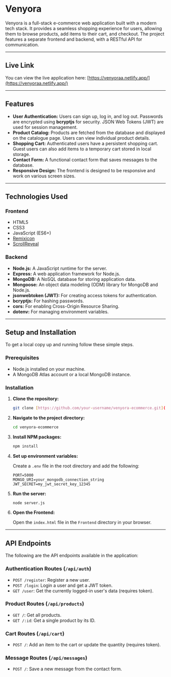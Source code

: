 # Venyora

Venyora is a full-stack e-commerce web application built with a modern tech stack. It provides a seamless shopping experience for users, allowing them to browse products, add items to their cart, and checkout. The project features a separate frontend and backend, with a RESTful API for communication.

---

## Live Link

You can view the live application here: [https://venyoraa.netlify.app/](https://venyoraa.netlify.app/)

---

## Features

- **User Authentication:** Users can sign up, log in, and log out. Passwords are encrypted using **bcryptjs** for security. JSON Web Tokens (JWT) are used for session management.
- **Product Catalog:** Products are fetched from the database and displayed on the catalogue page. Users can view individual product details.
- **Shopping Cart:** Authenticated users have a persistent shopping cart. Guest users can also add items to a temporary cart stored in local storage.
- **Contact Form:** A functional contact form that saves messages to the database.
- **Responsive Design:** The frontend is designed to be responsive and work on various screen sizes.

---

## Technologies Used

### Frontend

- HTML5
- CSS3
- JavaScript (ES6+)
- [Remixicon](https://remixicon.com/)
- [ScrollReveal](https://scrollrevealjs.org/)

### Backend

- **Node.js:** A JavaScript runtime for the server.
- **Express:** A web application framework for Node.js.
- **MongoDB:** A NoSQL database for storing application data.
- **Mongoose:** An object data modeling (ODM) library for MongoDB and Node.js.
- **jsonwebtoken (JWT):** For creating access tokens for authentication.
- **bcryptjs:** For hashing passwords.
- **cors:** For enabling Cross-Origin Resource Sharing.
- **dotenv:** For managing environment variables.

---

## Setup and Installation

To get a local copy up and running follow these simple steps.

### Prerequisites

- Node.js installed on your machine.
- A MongoDB Atlas account or a local MongoDB instance.

### Installation

1.  **Clone the repository:**

    ```bash
    git clone [https://github.com/your-username/venyora-ecommerce.git](https://github.com/your-username/venyora-ecommerce.git)
    ```

2.  **Navigate to the project directory:**

    ```bash
    cd venyora-ecommerce
    ```

3.  **Install NPM packages:**

    ```bash
    npm install
    ```

4.  **Set up environment variables:**

    Create a `.env` file in the root directory and add the following:

    ```
    PORT=5000
    MONGO_URI=your_mongodb_connection_string
    JWT_SECRET=my_jwt_secret_key_12345
    ```

5.  **Run the server:**

    ```bash
    node server.js
    ```

6.  **Open the Frontend:**

    Open the `index.html` file in the `Frontend` directory in your browser.

---

## API Endpoints

The following are the API endpoints available in the application:

### Authentication Routes (`/api/auth`)

- `POST /register`: Register a new user.
- `POST /login`: Login a user and get a JWT token.
- `GET /user`: Get the currently logged-in user's data (requires token).

### Product Routes (`/api/products`)

- `GET /`: Get all products.
- `GET /:id`: Get a single product by its ID.

### Cart Routes (`/api/cart`)

- `POST /`: Add an item to the cart or update the quantity (requires token).

### Message Routes (`/api/messages`)

- `POST /`: Save a new message from the contact form.

```

```
